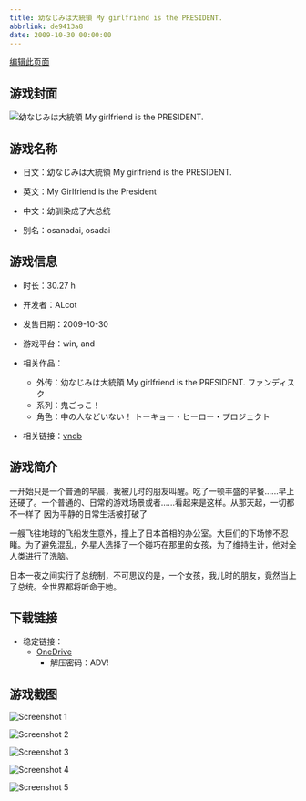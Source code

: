 ```yaml
---
title: 幼なじみは大統領 My girlfriend is the PRESIDENT.
abbrlink: de9413a8
date: 2009-10-30 00:00:00
---
```

[编辑此页面](https://github.com/ACG-3/ADV3-source/blob/main/source/_posts/games/%E5%B9%BC%E3%81%AA%E3%81%98%E3%81%BF%E3%81%AF%E5%A4%A7%E7%B5%B1%E9%A0%98%20My%20girlfriend%20is%20the%20PRESIDENT.md)

## 游戏封面

![幼なじみは大統領 My girlfriend is the PRESIDENT.](https://pan.timero.xyz/d/onedrive/img_lib_001/%E5%B9%BC%E3%81%AA%E3%81%98%E3%81%BF%E3%81%AF%E5%A4%A7%E7%B5%B1%E9%A0%98%20My%20girlfriend%20is%20the%20PRESIDENT_cover.avif)


## 游戏名称

- 日文：幼なじみは大統領 My girlfriend is the PRESIDENT.
- 英文：My Girlfriend is the President
- 中文：幼驯染成了大总统

- 别名：osanadai, osadai


## 游戏信息

- 时长：30.27 h
- 开发者：ALcot
- 发售日期：2009-10-30
- 游戏平台：win, and
- 相关作品：
   - 外传：幼なじみは大統領 My girlfriend is the PRESIDENT. ファンディスク
   - 系列：鬼ごっこ！
   - 角色：中の人などいない！ トーキョー・ヒーロー・プロジェクト

- 相关链接：[vndb](https://vndb.org/v2622)


## 游戏简介

一开始只是一个普通的早晨，我被儿时的朋友叫醒。吃了一顿丰盛的早餐......早上还硬了。一个普通的、日常的游戏场景或者......看起来是这样。从那天起，一切都不一样了 因为平静的日常生活被打破了

一艘飞往地球的飞船发生意外，撞上了日本首相的办公室。大臣们的下场惨不忍睹。为了避免混乱，外星人选择了一个碰巧在那里的女孩，为了维持生计，他对全人类进行了洗脑。

日本一夜之间实行了总统制，不可思议的是，一个女孩，我儿时的朋友，竟然当上了总统。全世界都将听命于她。


## 下载链接

- 稳定链接：
    - [OneDrive](https://pan.timero.xyz/onedrive/adv_lib_001/%E5%B9%BC%E3%81%AA%E3%81%98%E3%81%BF%E3%81%AF%E5%A4%A7%E7%B5%B1%E9%A0%98%20My%20girlfriend%20is%20the%20PRESIDENT)
        - 解压密码：ADV!



## 游戏截图


![Screenshot 1](https://pan.timero.xyz/d/onedrive/img_lib_001/%E5%B9%BC%E3%81%AA%E3%81%98%E3%81%BF%E3%81%AF%E5%A4%A7%E7%B5%B1%E9%A0%98%20My%20girlfriend%20is%20the%20PRESIDENT_Screenshot_1.avif)

![Screenshot 2](https://pan.timero.xyz/d/onedrive/img_lib_001/%E5%B9%BC%E3%81%AA%E3%81%98%E3%81%BF%E3%81%AF%E5%A4%A7%E7%B5%B1%E9%A0%98%20My%20girlfriend%20is%20the%20PRESIDENT_Screenshot_2.avif)

![Screenshot 3](https://pan.timero.xyz/d/onedrive/img_lib_001/%E5%B9%BC%E3%81%AA%E3%81%98%E3%81%BF%E3%81%AF%E5%A4%A7%E7%B5%B1%E9%A0%98%20My%20girlfriend%20is%20the%20PRESIDENT_Screenshot_3.avif)

![Screenshot 4](https://pan.timero.xyz/d/onedrive/img_lib_001/%E5%B9%BC%E3%81%AA%E3%81%98%E3%81%BF%E3%81%AF%E5%A4%A7%E7%B5%B1%E9%A0%98%20My%20girlfriend%20is%20the%20PRESIDENT_Screenshot_4.avif)

![Screenshot 5](https://pan.timero.xyz/d/onedrive/img_lib_001/%E5%B9%BC%E3%81%AA%E3%81%98%E3%81%BF%E3%81%AF%E5%A4%A7%E7%B5%B1%E9%A0%98%20My%20girlfriend%20is%20the%20PRESIDENT_Screenshot_5.avif)

